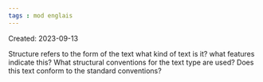 ```yaml
---
tags : mod englais
---
```

Created: 2023-09-13

Structure refers to the form of the text what kind of text is it? what features indicate this?
What structural conventions for the text type are used?
Does this text conform to the standard conventions?
